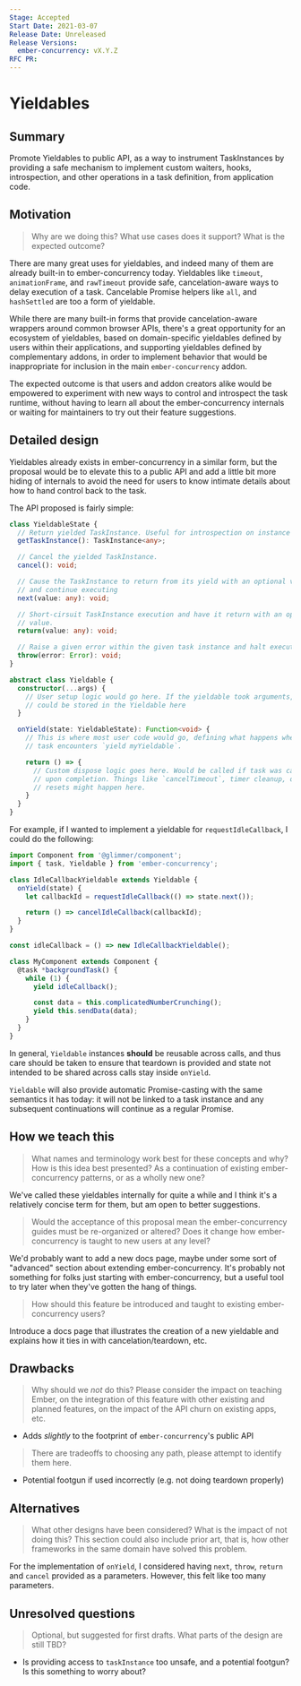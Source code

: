```yaml
---
Stage: Accepted
Start Date: 2021-03-07
Release Date: Unreleased
Release Versions:
  ember-concurrency: vX.Y.Z
RFC PR: 
---
```


<!--- 
Directions for above: 

Stage: Leave as is
Start Date: Fill in with today's date, YYYY-MM-DD
Release Date: Leave as is
Release Versions: Leave as is
RFC PR: Fill this in with the URL for the Proposal RFC PR
-->

# Yieldables

## Summary

Promote Yieldables to public API, as a way to instrument TaskInstances by
providing a safe mechanism to implement custom waiters, hooks, introspection,
and other operations in a task definition, from application code.

## Motivation

> Why are we doing this? What use cases does it support? What is the expected
> outcome?

There are many great uses for yieldables, and indeed many of them are already
built-in to ember-concurrency today. Yieldables like `timeout`, `animationFrame`,
and `rawTimeout` provide safe, cancelation-aware ways to delay execution of a
task. Cancelable Promise helpers like `all`, and `hashSettled` are too a form of
yieldable.

While there are many built-in forms that provide cancelation-aware wrappers around
common browser APIs, there's a great opportunity for an ecosystem of yieldables,
based on domain-specific yieldables defined by users within their applications,
and supporting yieldables defined by complementary addons, in order to implement
behavior that would be inappropriate for inclusion in the main `ember-concurrency`
addon.

The expected outcome is that users and addon creators alike would be empowered
to experiment with new ways to control and introspect the task runtime, without
having to learn all about the ember-concurrency internals or waiting for
maintainers to try out their feature suggestions.

## Detailed design

Yieldables already exists in ember-concurrency in a similar form, but the
proposal would be to elevate this to a public API and add a little bit more
hiding of internals to avoid the need for users to know intimate details about
how to hand control back to the task.

The API proposed is fairly simple:

```typescript
class YieldableState {
  // Return yielded TaskInstance. Useful for introspection on instance state.
  getTaskInstance(): TaskInstance<any>;

  // Cancel the yielded TaskInstance.
  cancel(): void;

  // Cause the TaskInstance to return from its yield with an optional value,
  // and continue executing
  next(value: any): void;

  // Short-cirsuit TaskInstance execution and have it return with an optional
  // value.
  return(value: any): void;

  // Raise a given error within the given task instance and halt execution
  throw(error: Error): void;
}

abstract class Yieldable {
  constructor(...args) {
    // User setup logic would go here. If the yieldable took arguments, they
    // could be stored in the Yieldable here
  }

  onYield(state: YieldableState): Function<void> {
    // This is where most user code would go, defining what happens when the
    // task encounters `yield myYieldable`.

    return () => {
      // Custom dispose logic goes here. Would be called if task was canceled or
      // upon completion. Things like `cancelTimeout`, timer cleanup, or property
      // resets might happen here.
    }
  }
}
```

For example, if I wanted to implement a yieldable for `requestIdleCallback`, I
could do the following:

```javascript
import Component from '@glimmer/component';
import { task, Yieldable } from 'ember-concurrency';

class IdleCallbackYieldable extends Yieldable {
  onYield(state) {
    let callbackId = requestIdleCallback(() => state.next());

    return () => cancelIdleCallback(callbackId);
  }
}

const idleCallback = () => new IdleCallbackYieldable();

class MyComponent extends Component {
  @task *backgroundTask() {
    while (1) {
      yield idleCallback();

      const data = this.complicatedNumberCrunching();
      yield this.sendData(data);
    }
  }
}
```

In general, `Yieldable` instances **should** be reusable across calls, and
thus care should be taken to ensure that teardown is provided and state not
intended to be shared across calls stay inside `onYield`.

`Yieldable` will also provide automatic Promise-casting with the same semantics
it has today: it will not be linked to a task instance and any subsequent
continuations will continue as a regular Promise.

## How we teach this

> What names and terminology work best for these concepts and why? How is this
> idea best presented? As a continuation of existing ember-concurrency patterns,
> or as a wholly new one?

We've called these yieldables internally for quite a while and I think it's a
relatively concise term for them, but am open to better suggestions.

> Would the acceptance of this proposal mean the ember-concurrency guides must be
> re-organized or altered? Does it change how ember-concurrency is taught to new
> users at any level?

We'd probably want to add a new docs page, maybe under some sort of "advanced"
section about extending ember-concurrency. It's probably not something for folks
just starting with ember-concurrency, but a useful tool to try later when they've
gotten the hang of things.

> How should this feature be introduced and taught to existing ember-concurrency
> users?

Introduce a docs page that illustrates the creation of a new yieldable and
explains how it ties in with cancelation/teardown, etc.

## Drawbacks

> Why should we *not* do this? Please consider the impact on teaching Ember,
> on the integration of this feature with other existing and planned features,
> on the impact of the API churn on existing apps, etc.

* Adds _slightly_ to the footprint of `ember-concurrency`'s public API

> There are tradeoffs to choosing any path, please attempt to identify them here.

* Potential footgun if used incorrectly (e.g. not doing teardown properly)

## Alternatives

> What other designs have been considered? What is the impact of not doing this?
> This section could also include prior art, that is, how other frameworks in the
> same domain have solved this problem.

For the implementation of `onYield`, I considered having `next`, `throw`,
`return` and `cancel` provided as a parameters. However, this felt like too many
parameters.

## Unresolved questions

> Optional, but suggested for first drafts. What parts of the design are still
> TBD?

* Is providing access to `taskInstance` too unsafe, and a potential footgun? Is
  this something to worry about?
